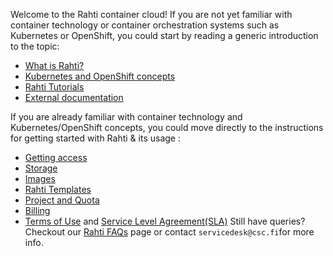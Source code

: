 Welcome to the Rahti container cloud! If you are not yet
familiar with container technology or container orchestration systems such as
Kubernetes or OpenShift, you could start by reading a generic introduction to
the topic:

  * [What is Rahti?](/cloud/rahti/rahti-what-is/)
  * [Kubernetes and OpenShift concepts](/cloud/rahti/concepts/)
  * [Rahti Tutorials](cloud/rahti/tutorials/basic-console.md)
  * [External documentation ](/cloud/rahti/ext_docs/)


If you are already familiar with container technology and Kubernetes/OpenShift concepts,
you could move directly to the instructions for getting started with Rahti & its usage :

  * [Getting access](/cloud/rahti/access/)
  * [Storage](/cloud/rahti/storage/)
  * [Images](/cloud/rahti/images/overview/)
  * [Rahti Templates](cloud/rahti/template-docs.md)
  * [Project and Quota](/cloud/rahti/usage/projects_and_quota/)
  * [Billing](/cloud/rahti/billing/)
  * [Terms of Use](/cloud/rahti/agreements/terms_of_use/) and [Service Level Agreement(SLA)](/cloud/rahti/agreements/sla/)
Still have queries? Checkout our [Rahti FAQs](/support/faq/#rahti) page or contact `servicedesk@csc.fi`for more info.  
